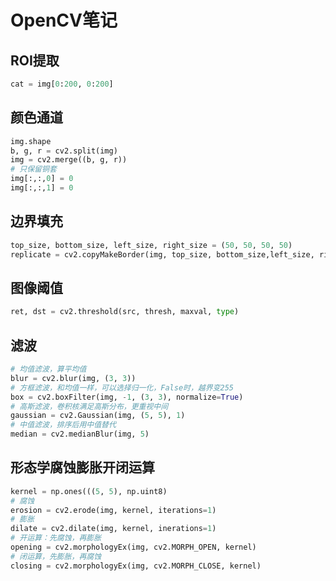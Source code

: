 OpenCV笔记
=================
## ROI提取
```python
cat = img[0:200, 0:200]
```
## 颜色通道  
```python
img.shape
b, g, r = cv2.split(img)
img = cv2.merge((b, g, r))
# 只保留铜套
img[:,:,0] = 0
img[:,:,1] = 0
```
## 边界填充
```python
top_size, bottom_size, left_size, right_size = (50, 50, 50, 50)
replicate = cv2.copyMakeBorder(img, top_size, bottom_size,left_size, righ_size, method)
```
## 图像阈值
```python
ret, dst = cv2.threshold(src, thresh, maxval, type)
```
## 滤波
```python
# 均值滤波，算平均值
blur = cv2.blur(img, (3, 3))
# 方框滤波，和均值一样，可以选择归一化，False时，越界变255
box = cv2.boxFilter(img, -1, (3, 3), normalize=True)
# 高斯滤波，卷积核满足高斯分布，更重视中间
gaussian = cv2.Gaussian(img, (5, 5), 1)
# 中值滤波，排序后用中值替代
median = cv2.medianBlur(img, 5)
```
## 形态学腐蚀膨胀开闭运算
```python
kernel = np.ones(((5, 5), np.uint8)
# 腐蚀
erosion = cv2.erode(img, kernel, iterations=1)
# 膨胀
dilate = cv2.dilate(img, kernel, inerations=1)
# 开运算：先腐蚀，再膨胀
opening = cv2.morphologyEx(img, cv2.MORPH_OPEN, kernel)
# 闭运算，先膨胀，再腐蚀
closing = cv2.morphologyEx(img, cv2.MORPH_CLOSE, kernel)
```
